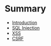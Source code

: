 # Summary

* [Introduction](README.md)
* [SQL Injection](sql-injection.md)
* [XSS](xss.md)
* [CSRF](csrf.md)

